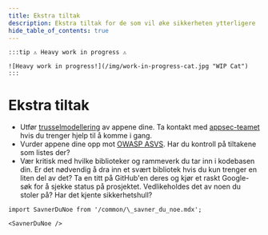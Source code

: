 ```yaml
---
title: Ekstra tiltak
description: Ekstra tiltak for de som vil øke sikkerheten ytterligere
hide_table_of_contents: true
---
```


```mdx-code-block
:::tip ⚠️ Heavy work in progress ⚠️

![Heavy work in progress!](/img/work-in-progress-cat.jpg "WIP Cat")
:::
```

# Ekstra tiltak

- Utfør [trusselmodellering](/docs/sikker-utvikling/trusselmodellering) av appene dine. Ta kontakt med [appsec-teamet](https://nav-it.slack.com/archives/C06P91VN27M) hvis du trenger hjelp til å komme i gang.
- Vurder appene dine opp mot [OWASP ASVS](https://owasp.org/www-project-application-security-verification-standard/). Har du kontroll på tiltakene som listes der?
- Vær kritisk med hvilke biblioteker og rammeverk du tar inn i kodebasen din. Er det nødvendig å dra inn et svært bibliotek hvis du kun trenger en liten del av det? Ta en titt på GitHub'en deres og kjør et raskt Google-søk for å sjekke status på prosjektet. Vedlikeholdes det av noen du stoler på? Har det kjente sikkerhetshull?

```mdx-code-block
import SavnerDuNoe from '/common/\_savner_du_noe.mdx';

<SavnerDuNoe />
```
